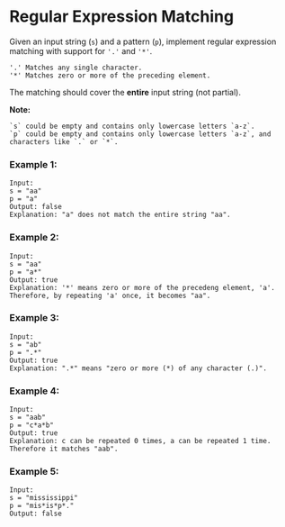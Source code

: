 # Regular Expression Matching

Given an input string (`s`) and a pattern (`p`), implement regular expression matching with support for `'.'` and `'*'`.
```
'.' Matches any single character.
'*' Matches zero or more of the preceding element.
```
The matching should cover the **entire** input string (not partial).

**Note:**

    `s` could be empty and contains only lowercase letters `a-z`.
    `p` could be empty and contains only lowercase letters `a-z`, and characters like `.` or `*`.

### Example 1:
```
Input:
s = "aa"
p = "a"
Output: false
Explanation: "a" does not match the entire string "aa".
```
### Example 2:
```
Input:
s = "aa"
p = "a*"
Output: true
Explanation: '*' means zero or more of the precedeng element, 'a'. Therefore, by repeating 'a' once, it becomes "aa".
```
### Example 3:
```
Input:
s = "ab"
p = ".*"
Output: true
Explanation: ".*" means "zero or more (*) of any character (.)".
```
### Example 4:
```
Input:
s = "aab"
p = "c*a*b"
Output: true
Explanation: c can be repeated 0 times, a can be repeated 1 time. Therefore it matches "aab".
```
### Example 5:
```
Input:
s = "mississippi"
p = "mis*is*p*."
Output: false
```
